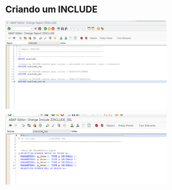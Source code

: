 # Criando um INCLUDE
<p align="center">
<img src="/assets/Include.png" >
</p>

<p align="center">
<img src="/assets/Include2.png" >
</p>
